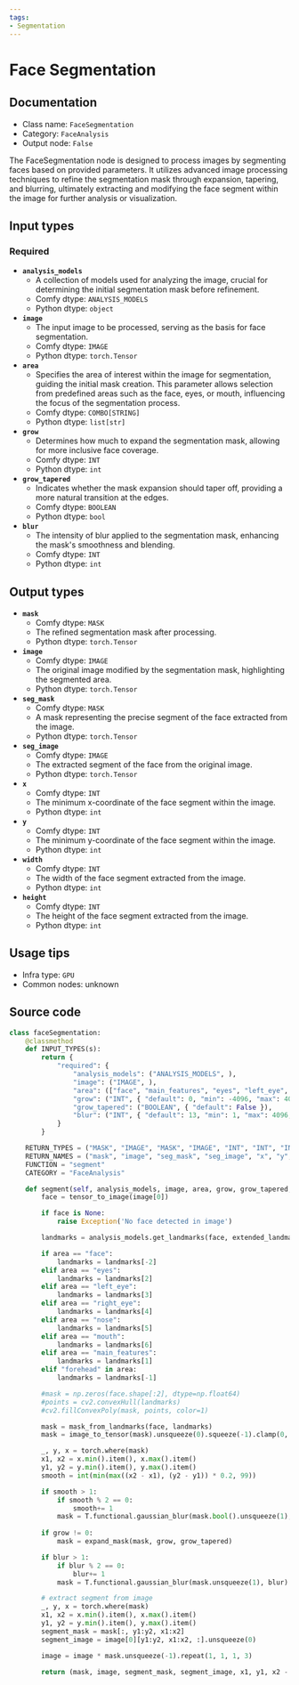 ```yaml
---
tags:
- Segmentation
---
```


# Face Segmentation
## Documentation
- Class name: `FaceSegmentation`
- Category: `FaceAnalysis`
- Output node: `False`

The FaceSegmentation node is designed to process images by segmenting faces based on provided parameters. It utilizes advanced image processing techniques to refine the segmentation mask through expansion, tapering, and blurring, ultimately extracting and modifying the face segment within the image for further analysis or visualization.
## Input types
### Required
- **`analysis_models`**
    - A collection of models used for analyzing the image, crucial for determining the initial segmentation mask before refinement.
    - Comfy dtype: `ANALYSIS_MODELS`
    - Python dtype: `object`
- **`image`**
    - The input image to be processed, serving as the basis for face segmentation.
    - Comfy dtype: `IMAGE`
    - Python dtype: `torch.Tensor`
- **`area`**
    - Specifies the area of interest within the image for segmentation, guiding the initial mask creation. This parameter allows selection from predefined areas such as the face, eyes, or mouth, influencing the focus of the segmentation process.
    - Comfy dtype: `COMBO[STRING]`
    - Python dtype: `list[str]`
- **`grow`**
    - Determines how much to expand the segmentation mask, allowing for more inclusive face coverage.
    - Comfy dtype: `INT`
    - Python dtype: `int`
- **`grow_tapered`**
    - Indicates whether the mask expansion should taper off, providing a more natural transition at the edges.
    - Comfy dtype: `BOOLEAN`
    - Python dtype: `bool`
- **`blur`**
    - The intensity of blur applied to the segmentation mask, enhancing the mask's smoothness and blending.
    - Comfy dtype: `INT`
    - Python dtype: `int`
## Output types
- **`mask`**
    - Comfy dtype: `MASK`
    - The refined segmentation mask after processing.
    - Python dtype: `torch.Tensor`
- **`image`**
    - Comfy dtype: `IMAGE`
    - The original image modified by the segmentation mask, highlighting the segmented area.
    - Python dtype: `torch.Tensor`
- **`seg_mask`**
    - Comfy dtype: `MASK`
    - A mask representing the precise segment of the face extracted from the image.
    - Python dtype: `torch.Tensor`
- **`seg_image`**
    - Comfy dtype: `IMAGE`
    - The extracted segment of the face from the original image.
    - Python dtype: `torch.Tensor`
- **`x`**
    - Comfy dtype: `INT`
    - The minimum x-coordinate of the face segment within the image.
    - Python dtype: `int`
- **`y`**
    - Comfy dtype: `INT`
    - The minimum y-coordinate of the face segment within the image.
    - Python dtype: `int`
- **`width`**
    - Comfy dtype: `INT`
    - The width of the face segment extracted from the image.
    - Python dtype: `int`
- **`height`**
    - Comfy dtype: `INT`
    - The height of the face segment extracted from the image.
    - Python dtype: `int`
## Usage tips
- Infra type: `GPU`
- Common nodes: unknown


## Source code
```python
class faceSegmentation:
    @classmethod
    def INPUT_TYPES(s):
        return {
            "required": {
                "analysis_models": ("ANALYSIS_MODELS", ),
                "image": ("IMAGE", ),
                "area": (["face", "main_features", "eyes", "left_eye", "right_eye", "nose", "mouth", "face+forehead (if available)"], ),
                "grow": ("INT", { "default": 0, "min": -4096, "max": 4096, "step": 1 }),
                "grow_tapered": ("BOOLEAN", { "default": False }),
                "blur": ("INT", { "default": 13, "min": 1, "max": 4096, "step": 2 }),
            }
        }

    RETURN_TYPES = ("MASK", "IMAGE", "MASK", "IMAGE", "INT", "INT", "INT", "INT")
    RETURN_NAMES = ("mask", "image", "seg_mask", "seg_image", "x", "y", "width", "height")
    FUNCTION = "segment"
    CATEGORY = "FaceAnalysis"

    def segment(self, analysis_models, image, area, grow, grow_tapered, blur):
        face = tensor_to_image(image[0])

        if face is None:
            raise Exception('No face detected in image')

        landmarks = analysis_models.get_landmarks(face, extended_landmarks=("forehead" in area))

        if area == "face":
            landmarks = landmarks[-2]
        elif area == "eyes":
            landmarks = landmarks[2]
        elif area == "left_eye":
            landmarks = landmarks[3]
        elif area == "right_eye":
            landmarks = landmarks[4]
        elif area == "nose":
            landmarks = landmarks[5]
        elif area == "mouth":
            landmarks = landmarks[6]
        elif area == "main_features":
            landmarks = landmarks[1]
        elif "forehead" in area:
            landmarks = landmarks[-1]

        #mask = np.zeros(face.shape[:2], dtype=np.float64)
        #points = cv2.convexHull(landmarks)
        #cv2.fillConvexPoly(mask, points, color=1)

        mask = mask_from_landmarks(face, landmarks)
        mask = image_to_tensor(mask).unsqueeze(0).squeeze(-1).clamp(0, 1)

        _, y, x = torch.where(mask)
        x1, x2 = x.min().item(), x.max().item()
        y1, y2 = y.min().item(), y.max().item()
        smooth = int(min(max((x2 - x1), (y2 - y1)) * 0.2, 99))

        if smooth > 1:
            if smooth % 2 == 0:
                smooth+= 1
            mask = T.functional.gaussian_blur(mask.bool().unsqueeze(1), smooth).squeeze(1).float()
        
        if grow != 0:
            mask = expand_mask(mask, grow, grow_tapered)

        if blur > 1:
            if blur % 2 == 0:
                blur+= 1
            mask = T.functional.gaussian_blur(mask.unsqueeze(1), blur).squeeze(1).float()

        # extract segment from image
        _, y, x = torch.where(mask)
        x1, x2 = x.min().item(), x.max().item()
        y1, y2 = y.min().item(), y.max().item()
        segment_mask = mask[:, y1:y2, x1:x2]
        segment_image = image[0][y1:y2, x1:x2, :].unsqueeze(0)

        image = image * mask.unsqueeze(-1).repeat(1, 1, 1, 3)

        return (mask, image, segment_mask, segment_image, x1, y1, x2 - x1, y2 - y1,)

```
